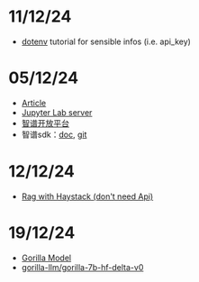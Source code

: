 # 11/12/24
- [dotenv](https://www.bilibili.com/video/BV1Vj42197kj/?spm_id_from=333.337.search-card.all.click) tutorial for sensible infos (i.e. api_key)

# 05/12/24
- [Article](https://paperswithcode.com/paper/raft-adapting-language-model-to-domain)
- [Jupyter Lab server](https://jha-tools.huma-num.fr/)
- [智谱开放平台](https://open.bigmodel.cn/)
- 智谱sdk：[doc](https://github.com/MetaGLM/zhipuai-sdk-python-v4), [git](https://github.com/MetaGLM/zhipuai-sdk-python-v4)

# 12/12/24
- [Rag with Haystack (don't need Api)](https://haystack.deepset.ai/tutorials/27_first_rag_pipeline)

# 19/12/24
- [Gorilla Model](https://github.com/ShishirPatil/gorilla)
- [gorilla-llm/gorilla-7b-hf-delta-v0](https://huggingface.co/gorilla-llm/gorilla-7b-hf-delta-v0)
